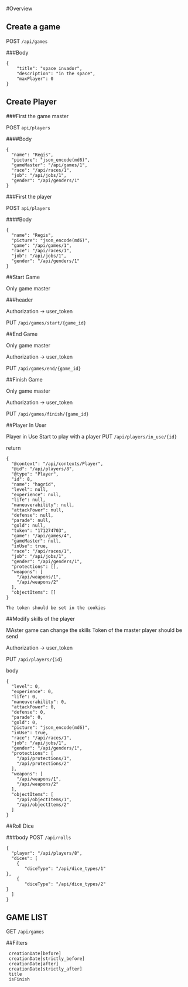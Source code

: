 #Overview


## Create a game

POST `/api/games`

###Body 

    {
        "title": "space invador",
        "description": "in the space",
        "maxPlayer": 0
    }
    
## Create Player

###First the game master

POST `api/players`

####Body

    {
      "name": "Regis",
      "picture": "json_encode(md6)",
      "gameMaster": "/api/games/1",
      "race": "/api/races/1",
      "job": "/api/jobs/1",
      "gender": "/api/genders/1"
    }

###First the player

POST `api/players`

####Body

    {
      "name": "Regis",
      "picture": "json_encode(md6)",
      "game": "/api/games/1",
      "race": "/api/races/1",
      "job": "/api/jobs/1",
      "gender": "/api/genders/1"
    }
    
##Start Game

Only game master

###header

Authorization -> user_token

PUT `/api/games/start/{game_id}`
    
##End Game

Only game master

Authorization -> user_token

PUT `/api/games/end/{game_id}`
    
##Finish Game

Only game master

Authorization -> user_token

PUT `/api/games/finish/{game_id}`
    
##Player In User

Player in Use
Start to play with a player
PUT `/api/players/in_use/{id}`

return

    {
      "@context": "/api/contexts/Player",
      "@id": "/api/players/8",
      "@type": "Player",
      "id": 8,
      "name": "hagrid",
      "level": null,
      "experience": null,
      "life": null,
      "maneuverability": null,
      "attackPower": null,
      "defense": null,
      "parade": null,
      "gold": null,
      "token": "171274703",
      "game": "/api/games/4",
      "gameMaster": null,
      "inUse": true,
      "race": "/api/races/1",
      "job": "/api/jobs/1",
      "gender": "/api/genders/1",
      "protections": [],
      "weapons": [
        "/api/weapons/1",
        "/api/weapons/2"
      ],
      "objectItems": []
    }
    
    The token should be set in the cookies
    
##Modify skills of the player

MAster game can change the skills
Token of the master player should be send

Authorization -> user_token

PUT `/api/players/{id}`

body

    {
      "level": 0,
      "experience": 0,
      "life": 0,
      "maneuverability": 0,
      "attackPower": 0,
      "defense": 0,
      "parade": 0,
      "gold": 0,
      "picture": "json_encode(md6)",
      "inUse": true,
      "race": "/api/races/1",
      "job": "/api/jobs/1",
      "gender": "/api/genders/1",
      "protections": [
        "/api/protections/1",
        "/api/protections/2"
      ],
      "weapons": [
        "/api/weapons/1",
        "/api/weapons/2"
      ],
      "objectItems": [
        "/api/objectItems/1",
        "/api/objectItems/2"
      ]
    }


##Roll Dice

###body
POST `/api/rolls`

    {
      "player": "/api/players/8",
      "dices": [ 
        {
           "diceType": "/api/dice_types/1"
    },
        {
           "diceType": "/api/dice_types/2"
    }
      ]
    }
    
## GAME LIST
 
 GET `/api/games`
 
##Filters
 
     creationDate[before]	
     creationDate[strictly_before]
     creationDate[after]
     creationDate[strictly_after]
     title
     isFinish
